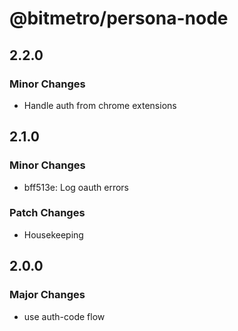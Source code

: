 # @bitmetro/persona-node

## 2.2.0

### Minor Changes

- Handle auth from chrome extensions

## 2.1.0

### Minor Changes

- bff513e: Log oauth errors

### Patch Changes

- Housekeeping

## 2.0.0

### Major Changes

- use auth-code flow

